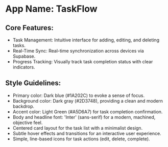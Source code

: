 # **App Name**: TaskFlow

## Core Features:

- Task Management: Intuitive interface for adding, editing, and deleting tasks.
- Real-Time Sync: Real-time synchronization across devices via Supabase.
- Progress Tracking: Visually track task completion status with clear indicators.

## Style Guidelines:

- Primary color: Dark blue (#1A202C) to evoke a sense of focus.
- Background color: Dark gray (#2D3748), providing a clean and modern backdrop.
- Accent color: Light Green (#A5D6A7) for task completion confirmation.
- Body and headline font: 'Inter' (sans-serif) for a modern, machined, objective feel.
- Centered card layout for the task list with a minimalist design.
- Subtle hover effects and transitions for an interactive user experience.
- Simple, line-based icons for task actions (edit, delete, complete).
